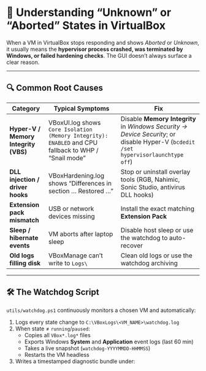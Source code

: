# 🧠 Understanding “Unknown” or “Aborted” States in VirtualBox

When a VM in VirtualBox stops responding and shows *Aborted* or *Unknown*, it usually means the **hypervisor process crashed, was terminated by Windows, or failed hardening checks**. The GUI doesn’t always surface a clear reason.

---

## 🔍 Common Root Causes

| Category | Typical Symptoms | Fix |
|-----------|-----------------|-----|
| **Hyper-V / Memory Integrity (VBS)** | VBoxUI.log shows `Core Isolation (Memory Integrity): ENABLED` and CPU fallback to WHP / “Snail mode” | Disable **Memory Integrity** in *Windows Security → Device Security*; or disable Hyper-V (`bcdedit /set hypervisorlaunchtype off`) |
| **DLL injection / driver hooks** | VBoxHardening.log shows “Differences in section … Restored …” | Stop or uninstall overlay tools (RGB, Nahimic, Sonic Studio, antivirus DLL hooks) |
| **Extension pack mismatch** | USB or network devices missing | Install the exact matching **Extension Pack** |
| **Sleep / hibernate events** | VM aborts after laptop sleep | Disable host sleep or use the watchdog to auto-recover |
| **Old logs filling disk** | VBoxManage can’t write to `Logs\` | Clean old logs or use the watchdog archiving |

---

## 🛠 The Watchdog Script

`utils/watchdog.ps1` continuously monitors a chosen VM and automatically:

1. Logs every state change to `C:\VBoxLogs\<VM_NAME>\watchdog.log`
2. When state ≠ `running`/`paused`:
   - Copies all `VBox*.log*` files
   - Exports Windows **System** and **Application** event logs (last 60 min)
   - Takes a live snapshot (`watchdog-YYYYMMDD-HHMMSS`)
   - Restarts the VM headless
3. Writes a timestamped diagnostic bundle under:

